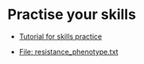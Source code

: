 # Practise your skills


* [Tutorial for skills practice](https://www.dropbox.com/s/ghb2zocq5qap230/RSLee_Workshop_II_20180609.pdf)


* [File: resistance_phenotype.txt](https://www.dropbox.com/s/u6pb5rg4akptnnd/resistance_phenotype.txt)
